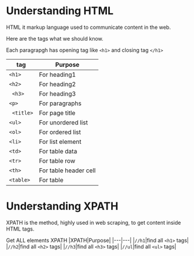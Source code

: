 # Understanding HTML

HTML it markup language used to communicate content in the web.

Here are the tags what we should know.

Each paragrapgh has opening tag like ```<h1>``` and closing tag ```</h1>```


|tag|Purpose|
|---|---|
|``` <h1> ```|For heading1|
|``` <h2> ```|For heading2|
|``` <h3>```|For heading3|
|``` <p> ```| For paragraphs|
|``` <title>```| For page title|
|```<ul>```| For unordered list|
|```<ol>```| For ordered list|
|```<li>```| For list element|
|```<td>```| For table data|
|```<tr>```| For table row|
|```<th>```| For table header cell|
|```<table>```| For table|


# Understanding XPATH

XPATH is the method, highly used in web scraping, to get content inside HTML tags.

Get ALL elements XPATH
|XPATH|Purpose|
|---|---|
|```//h1```|find all ```<h1>``` tags|
|```//h2```|find all ```<h2>``` tags|
|```//h3```|find all ```<h3>``` tags|
|```//ul```|find all ```<ul>``` tags|





